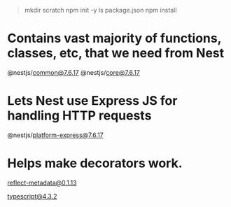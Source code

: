 > mkdir scratch
> npm init -y
> ls
> package.json
> npm install

# Contains vast majority of functions, classes, etc, that we need from Nest

@nestjs/common@7.6.17
@nestjs/core@7.6.17

# Lets Nest use Express JS for handling HTTP requests

@nestjs/platform-express@7.6.17

# Helps make decorators work.

reflect-metadata@0.1.13

typescript@4.3.2
